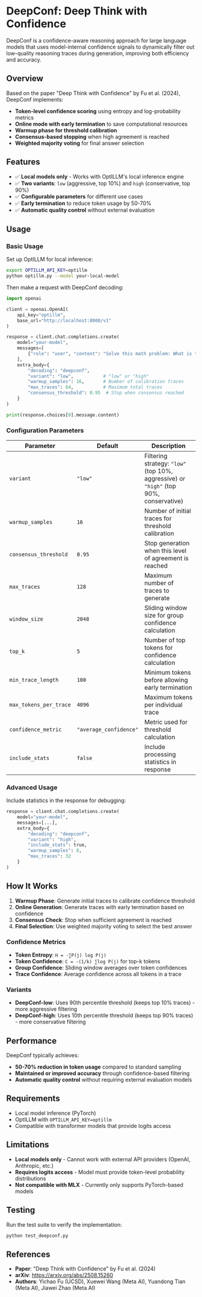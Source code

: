 # DeepConf: Deep Think with Confidence

DeepConf is a confidence-aware reasoning approach for large language models that uses model-internal confidence signals to dynamically filter out low-quality reasoning traces during generation, improving both efficiency and accuracy.

## Overview

Based on the paper "Deep Think with Confidence" by Fu et al. (2024), DeepConf implements:

- **Token-level confidence scoring** using entropy and log-probability metrics
- **Online mode with early termination** to save computational resources
- **Warmup phase for threshold calibration** 
- **Consensus-based stopping** when high agreement is reached
- **Weighted majority voting** for final answer selection

## Features

- ✅ **Local models only** - Works with OptILLM's local inference engine
- ✅ **Two variants**: `low` (aggressive, top 10%) and `high` (conservative, top 90%)
- ✅ **Configurable parameters** for different use cases
- ✅ **Early termination** to reduce token usage by 50-70%
- ✅ **Automatic quality control** without external evaluation

## Usage

### Basic Usage

Set up OptILLM for local inference:

```bash
export OPTILLM_API_KEY=optillm
python optillm.py --model your-local-model
```

Then make a request with DeepConf decoding:

```python
import openai

client = openai.OpenAI(
    api_key="optillm",
    base_url="http://localhost:8000/v1"
)

response = client.chat.completions.create(
    model="your-model",
    messages=[
        {"role": "user", "content": "Solve this math problem: What is the derivative of x^3 + 2x^2 - 5x + 1?"}
    ],
    extra_body={
        "decoding": "deepconf",
        "variant": "low",           # "low" or "high"
        "warmup_samples": 16,       # Number of calibration traces
        "max_traces": 64,           # Maximum total traces
        "consensus_threshold": 0.95  # Stop when consensus reached
    }
)

print(response.choices[0].message.content)
```

### Configuration Parameters

| Parameter | Default | Description |
|-----------|---------|-------------|
| `variant` | `"low"` | Filtering strategy: `"low"` (top 10%, aggressive) or `"high"` (top 90%, conservative) |
| `warmup_samples` | `16` | Number of initial traces for threshold calibration |
| `consensus_threshold` | `0.95` | Stop generation when this level of agreement is reached |
| `max_traces` | `128` | Maximum number of traces to generate |
| `window_size` | `2048` | Sliding window size for group confidence calculation |
| `top_k` | `5` | Number of top tokens for confidence calculation |
| `min_trace_length` | `100` | Minimum tokens before allowing early termination |
| `max_tokens_per_trace` | `4096` | Maximum tokens per individual trace |
| `confidence_metric` | `"average_confidence"` | Metric used for threshold calculation |
| `include_stats` | `false` | Include processing statistics in response |

### Advanced Usage

Include statistics in the response for debugging:

```python
response = client.chat.completions.create(
    model="your-model", 
    messages=[...],
    extra_body={
        "decoding": "deepconf",
        "variant": "high",
        "include_stats": true,
        "warmup_samples": 8,
        "max_traces": 32
    }
)
```

## How It Works

1. **Warmup Phase**: Generate initial traces to calibrate confidence threshold
2. **Online Generation**: Generate traces with early termination based on confidence
3. **Consensus Check**: Stop when sufficient agreement is reached
4. **Final Selection**: Use weighted majority voting to select the best answer

### Confidence Metrics

- **Token Entropy**: `H = -∑P(j) log P(j)`
- **Token Confidence**: `C = -(1/k) ∑log P(j)` for top-k tokens
- **Group Confidence**: Sliding window averages over token confidences
- **Trace Confidence**: Average confidence across all tokens in a trace

### Variants

- **DeepConf-low**: Uses 90th percentile threshold (keeps top 10% traces) - more aggressive filtering
- **DeepConf-high**: Uses 10th percentile threshold (keeps top 90% traces) - more conservative filtering

## Performance

DeepConf typically achieves:
- **50-70% reduction in token usage** compared to standard sampling
- **Maintained or improved accuracy** through confidence-based filtering
- **Automatic quality control** without requiring external evaluation models

## Requirements

- Local model inference (PyTorch)
- OptILLM with `OPTILLM_API_KEY=optillm`
- Compatible with transformer models that provide logits access

## Limitations

- **Local models only** - Cannot work with external API providers (OpenAI, Anthropic, etc.)
- **Requires logits access** - Model must provide token-level probability distributions
- **Not compatible with MLX** - Currently only supports PyTorch-based models

## Testing

Run the test suite to verify the implementation:

```bash
python test_deepconf.py
```

## References

- **Paper**: "Deep Think with Confidence" by Fu et al. (2024)
- **arXiv**: https://arxiv.org/abs/2508.15260
- **Authors**: Yichao Fu (UCSD), Xuewei Wang (Meta AI), Yuandong Tian (Meta AI), Jiawei Zhao (Meta AI)